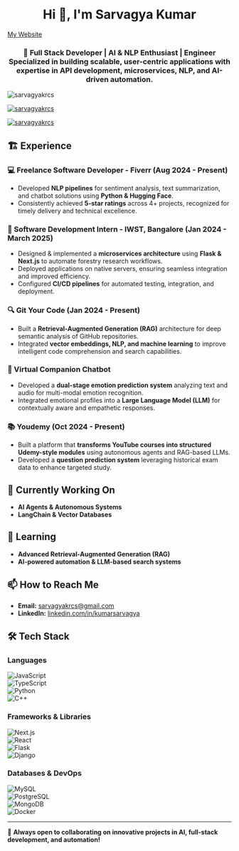 <h1 align="center">Hi 👋, I'm Sarvagya Kumar</h1>
<a href="https://www.thesarvagyakumar.site/">My Website</a>
<h3 align="center">
🚀 Full Stack Developer | AI & NLP Enthusiast | Engineer  
Specialized in building scalable, user-centric applications with expertise in API development, microservices, NLP, and AI-driven automation.
</h3>

<p align="left"> <img src="https://komarev.com/ghpvc/?username=sarvagyakrcs&label=Profile%20views&color=0e75b6&style=flat" alt="sarvagyakrcs" /> </p>

<p align="left"> <a href="https://github.com/ryo-ma/github-profile-trophy"><img src="https://github-profile-trophy.vercel.app/?username=sarvagyakrcs" alt="sarvagyakrcs" /></a> </p>

<p align="left"> <a href="https://twitter.com/sarvagyakrcs" target="blank"><img src="https://img.shields.io/twitter/follow/sarvagyakrcs?logo=twitter&style=for-the-badge" alt="sarvagyakrcs" /></a> </p>

## 🏗️ Experience  

### 💻 Freelance Software Developer - Fiverr (Aug 2024 - Present)  
- Developed **NLP pipelines** for sentiment analysis, text summarization, and chatbot solutions using **Python & Hugging Face**.  
- Consistently achieved **5-star ratings** across 4+ projects, recognized for timely delivery and technical excellence.  

### 🏢 Software Development Intern - IWST, Bangalore (Jan 2024 - March 2025)  
- Designed & implemented a **microservices architecture** using **Flask & Next.js** to automate forestry research workflows.  
- Deployed applications on native servers, ensuring seamless integration and improved efficiency.  
- Configured **CI/CD pipelines** for automated testing, integration, and deployment.  

### 🔍 Git Your Code (Jan 2024 - Present)  
- Built a **Retrieval-Augmented Generation (RAG)** architecture for deep semantic analysis of GitHub repositories.  
- Integrated **vector embeddings, NLP, and machine learning** to improve intelligent code comprehension and search capabilities.  

### 🤖 Virtual Companion Chatbot  
- Developed a **dual-stage emotion prediction system** analyzing text and audio for multi-modal emotion recognition.  
- Integrated emotional profiles into a **Large Language Model (LLM)** for contextually aware and empathetic responses.  

### 📚 Youdemy (Oct 2024 - Present)  
- Built a platform that **transforms YouTube courses into structured Udemy-style modules** using autonomous agents and RAG-based LLMs.  
- Developed a **question prediction system** leveraging historical exam data to enhance targeted study.  

## 🔭 Currently Working On  
- **AI Agents & Autonomous Systems**  
- **LangChain & Vector Databases**  

## 🌱 Learning  
- **Advanced Retrieval-Augmented Generation (RAG)**  
- **AI-powered automation & LLM-based search systems**  

## 📫 How to Reach Me  
- **Email:** sarvagyakrcs@gmail.com  
- **LinkedIn:** [linkedin.com/in/kumarsarvagya](https://www.linkedin.com/in/kumarsarvagya/)  

## 🛠️ Tech Stack  
### Languages  
![JavaScript](https://img.shields.io/badge/JavaScript-F7DF1E?style=for-the-badge&logo=javascript&logoColor=black)  
![TypeScript](https://img.shields.io/badge/TypeScript-3178C6?style=for-the-badge&logo=typescript&logoColor=white)  
![Python](https://img.shields.io/badge/Python-3776AB?style=for-the-badge&logo=python&logoColor=white)  
![C++](https://img.shields.io/badge/C++-00599C?style=for-the-badge&logo=cplusplus&logoColor=white)  

### Frameworks & Libraries  
![Next.js](https://img.shields.io/badge/Next.js-000000?style=for-the-badge&logo=nextdotjs&logoColor=white)  
![React](https://img.shields.io/badge/React-61DAFB?style=for-the-badge&logo=react&logoColor=black)  
![Flask](https://img.shields.io/badge/Flask-000000?style=for-the-badge&logo=flask&logoColor=white)  
![Django](https://img.shields.io/badge/Django-092E20?style=for-the-badge&logo=django&logoColor=white)  

### Databases & DevOps  
![MySQL](https://img.shields.io/badge/MySQL-4479A1?style=for-the-badge&logo=mysql&logoColor=white)  
![PostgreSQL](https://img.shields.io/badge/PostgreSQL-316192?style=for-the-badge&logo=postgresql&logoColor=white)  
![MongoDB](https://img.shields.io/badge/MongoDB-47A248?style=for-the-badge&logo=mongodb&logoColor=white)  
![Docker](https://img.shields.io/badge/Docker-2496ED?style=for-the-badge&logo=docker&logoColor=white)  

---

🚀 **Always open to collaborating on innovative projects in AI, full-stack development, and automation!**
